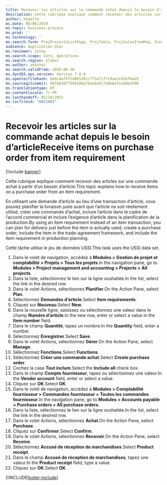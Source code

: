 ```yaml
---
title: Recevoir les articles sur la commande achat depuis le besoin d’article
description: Cette rubrique explique comment recevoir des articles sur une commande achat à partir d’un besoin d’article.
author: Yowelle
ms.date: 08/06/2019
ms.topic: business-process
ms.prod: ''
ms.technology: ''
ms.search.form: ProjProjectsListPage, ProjTable, ProjSalesItemReq, InventItemIdLookupSimple, PurchCreateFromSalesOrder, VendAccountItemLookup, PurchTable, PurchEditLines
audience: Application User
ms.reviewer: josaw
ms.search.scope: Core, Operations
ms.search.region: Global
ms.author: andchoi
ms.search.validFrom: 2016-06-30
ms.dyn365.ops.version: Version 7.0.0
ms.openlocfilehash: 0e0c4a75f1d86538cc773af1f7c0ae3c83ef0ad5
ms.sourcegitcommit: 40f68387f594180af64a5e5c748b6efa188bd300
ms.translationtype: HT
ms.contentlocale: fr-FR
ms.lasthandoff: 05/10/2021
ms.locfileid: "6011683"
---
```

# <a name="receive-items-on-purchase-order-from-item-requirement"></a><span data-ttu-id="134ef-103">Recevoir les articles sur la commande achat depuis le besoin d’article</span><span class="sxs-lookup"><span data-stu-id="134ef-103">Receive items on purchase order from item requirement</span></span>

[!include [banner](../../includes/banner.md)]

<span data-ttu-id="134ef-104">Cette rubrique explique comment recevoir des articles sur une commande achat à partir d’un besoin d’article.</span><span class="sxs-lookup"><span data-stu-id="134ef-104">This topic explains how to receive items on a purchase order from an item requirement.</span></span>

<span data-ttu-id="134ef-105">En utilisant une demande d’article au lieu d’une transaction d’article, vous pouvez planifier la livraison juste avant que l’article ne soit réellement utilisé, créer une commande d’achat, inclure l’article dans le cadre de l’accord commercial et inclure l’exigence d’article dans la planification de la production.</span><span class="sxs-lookup"><span data-stu-id="134ef-105">By using an item requirement instead of an item transaction, you can plan for delivery just before the item is actually used, create a purchase order, include the item in the trade-agreement framework, and include the item requirement in production planning.</span></span> 

<span data-ttu-id="134ef-106">Cette tâche utilise le jeu de données USSI.</span><span class="sxs-lookup"><span data-stu-id="134ef-106">This task uses the USSI data set.</span></span>

1. <span data-ttu-id="134ef-107">Dans le volet de navigation, accédez à **Modules > Gestion de projet et comptabilité > Projets > Tous les projets**.</span><span class="sxs-lookup"><span data-stu-id="134ef-107">In the navigation pane, go to **Modules > Project management and accounting > Projects > All projects**.</span></span>
2. <span data-ttu-id="134ef-108">Dans la liste, sélectionnez le lien sur la ligne souhaitée.</span><span class="sxs-lookup"><span data-stu-id="134ef-108">In the list, select the link in the desired row.</span></span>
3. <span data-ttu-id="134ef-109">Dans le volet Actions, sélectionnez **Planifier**.</span><span class="sxs-lookup"><span data-stu-id="134ef-109">On the Action Pane, select **Plan**.</span></span>
4. <span data-ttu-id="134ef-110">Sélectionnez **Demandes d’article**.</span><span class="sxs-lookup"><span data-stu-id="134ef-110">Select **Item requirements**.</span></span>
5. <span data-ttu-id="134ef-111">Cliquez sur **Nouveau**.</span><span class="sxs-lookup"><span data-stu-id="134ef-111">Select **New**.</span></span>
6. <span data-ttu-id="134ef-112">Dans la nouvelle ligne, saisissez ou sélectionnez une valeur dans le champ **Numéro d’article**.</span><span class="sxs-lookup"><span data-stu-id="134ef-112">In the new row, enter or select a value in the **Item number** field.</span></span>
7. <span data-ttu-id="134ef-113">Dans le champ **Quantité**, tapez un nombre.</span><span class="sxs-lookup"><span data-stu-id="134ef-113">In the **Quantity** field, enter a number.</span></span>
8. <span data-ttu-id="134ef-114">Sélectionnez **Enregistrer**.</span><span class="sxs-lookup"><span data-stu-id="134ef-114">Select **Save**.</span></span>
9. <span data-ttu-id="134ef-115">Dans le volet Actions, sélectionnez **Gérer**.</span><span class="sxs-lookup"><span data-stu-id="134ef-115">On the Action Pane, select **Manage**.</span></span>
10. <span data-ttu-id="134ef-116">Sélectionnez **Fonctions**.</span><span class="sxs-lookup"><span data-stu-id="134ef-116">Select **Functions**.</span></span>
11. <span data-ttu-id="134ef-117">Sélectionnez **Créer une commande achat**.</span><span class="sxs-lookup"><span data-stu-id="134ef-117">Select **Create purchase order**.</span></span>
12. <span data-ttu-id="134ef-118">Cochez la case **Tout inclure**.</span><span class="sxs-lookup"><span data-stu-id="134ef-118">Select the **Include all** check box.</span></span>
13. <span data-ttu-id="134ef-119">Dans le champ **Compte fournisseur**, tapez ou sélectionnez une valeur.</span><span class="sxs-lookup"><span data-stu-id="134ef-119">In the **Vendor account** field, enter or select a value.</span></span>
14. <span data-ttu-id="134ef-120">Cliquez sur **OK**.</span><span class="sxs-lookup"><span data-stu-id="134ef-120">Select **OK**.</span></span>
15. <span data-ttu-id="134ef-121">Dans le volet de navigation, accédez à **Modules > Comptabilité fournisseur > Commandes fournisseur > Toutes les commandes fournisseur**.</span><span class="sxs-lookup"><span data-stu-id="134ef-121">In the navigation pane, go to **Modules > Accounts payable > Purchase orders > All purchase orders**.</span></span>
16. <span data-ttu-id="134ef-122">Dans la liste, sélectionnez le lien sur la ligne souhaitée.</span><span class="sxs-lookup"><span data-stu-id="134ef-122">In the list, select the link in the desired row.</span></span>
17. <span data-ttu-id="134ef-123">Dans le volet Actions, sélectionnez **Achat**.</span><span class="sxs-lookup"><span data-stu-id="134ef-123">On the Action Pane, select **Purchase**.</span></span>
18. <span data-ttu-id="134ef-124">Cliquez sur **Confirmer**.</span><span class="sxs-lookup"><span data-stu-id="134ef-124">Select **Confirm**.</span></span>
19. <span data-ttu-id="134ef-125">Dans le volet Actions, sélectionnez **Recevoir**.</span><span class="sxs-lookup"><span data-stu-id="134ef-125">On the Action Pane, select **Receive**.</span></span>
20. <span data-ttu-id="134ef-126">Sélectionnez **Accusé de réception de marchandises**.</span><span class="sxs-lookup"><span data-stu-id="134ef-126">Select **Product receipt**.</span></span>
21. <span data-ttu-id="134ef-127">Dans le champ **Accusé de réception de marchandises**, tapez une valeur.</span><span class="sxs-lookup"><span data-stu-id="134ef-127">In the **Product receipt** field, type a value.</span></span>
22. <span data-ttu-id="134ef-128">Cliquez sur **OK**.</span><span class="sxs-lookup"><span data-stu-id="134ef-128">Select **OK**.</span></span>



[!INCLUDE[footer-include](../../includes/footer-banner.md)]